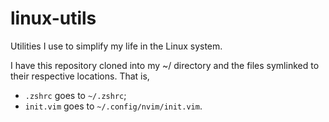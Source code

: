 # linux-utils
Utilities I use to simplify my life in the Linux system.

I have this repository cloned into my ~/ directory and the files symlinked to their respective locations. That is,
* `.zshrc` goes to `~/.zshrc`;
* `init.vim` goes to `~/.config/nvim/init.vim`.
